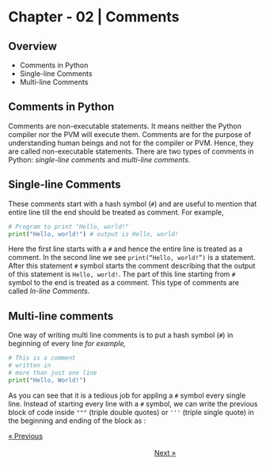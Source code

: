 # Chapter - 02 | Comments
## Overview

- Comments in Python 
- Single-line Comments 
- Multi-line Comments

## Comments in Python

Comments are non-executable statements. It means neither the Python compiler nor the PVM will execute them. Comments are for the purpose of understanding human beings and not for the compiler or PVM. Hence, they are called non-executable statements. There are two types of comments in Python: *single-line comments* and *multi-line comments*.

## Single-line Comments

These comments start with a hash symbol (*`#`*) and are useful to mention that entire line till the end should be treated as comment. For example,

```python
# Program to print "Hello, world!"
print("Hello, world!") # output is Hello, world!
```

Here the first line starts with a `#` and hence the entire line is treated as a comment. In the second line we see `print(“Hello, world!”)` is a statement. After this statement `#` symbol starts the comment describing that the output of this statement is `Hello, world!`. The part of this line starting from `#` symbol to the end is treated as a comment. This type of comments are called *In-line Comments*.

## Multi-line comments

One way of writing multi line comments is to put a hash symbol (`#`) in beginning of every line *for example,*

```python
# This is a comment
# written in
# more than just one line
print("Hello, World!")
```
As you can see that it is a tedious job for appling a `#` symbol every single line. Instead of starting every line with a `#` symbol, we can write the previous block of code inside `"""` (triple double quotes) or `'''` (triple single quote) in the beginning and ending of the block as :

[&laquo; Previous](</Web Development/Back-End Development/Python/Chapter - 00 Introduction/Chapter - 00 Introduction.md>)
&nbsp;&nbsp;&nbsp;&nbsp;&nbsp;&nbsp;&nbsp;&nbsp;&nbsp;&nbsp;&nbsp;&nbsp;&nbsp;&nbsp;&nbsp;&nbsp;&nbsp;&nbsp;&nbsp;&nbsp;&nbsp;&nbsp;&nbsp;&nbsp;&nbsp;&nbsp;&nbsp;&nbsp;&nbsp;&nbsp;&nbsp;&nbsp;&nbsp;&nbsp;&nbsp;&nbsp;&nbsp;&nbsp;&nbsp;&nbsp;&nbsp;&nbsp;&nbsp;&nbsp;&nbsp;&nbsp;&nbsp;&nbsp;&nbsp;&nbsp;&nbsp;&nbsp;&nbsp;&nbsp;&nbsp;&nbsp;&nbsp;&nbsp;&nbsp;&nbsp;&nbsp;&nbsp;&nbsp;&nbsp;&nbsp;&nbsp;&nbsp;&nbsp;&nbsp;&nbsp;&nbsp;&nbsp;&nbsp;&nbsp;&nbsp;&nbsp;&nbsp;&nbsp;&nbsp;&nbsp;&nbsp;&nbsp;&nbsp;&nbsp;&nbsp;&nbsp;&nbsp;&nbsp;&nbsp;&nbsp;&nbsp;&nbsp;&nbsp;&nbsp;&nbsp;&nbsp;&nbsp;&nbsp;&nbsp;&nbsp;&nbsp;&nbsp;&nbsp;&nbsp;&nbsp;&nbsp;&nbsp;&nbsp;&nbsp;&nbsp;&nbsp;&nbsp;&nbsp;&nbsp;&nbsp;&nbsp;&nbsp;&nbsp;&nbsp;&nbsp;&nbsp;&nbsp;&nbsp;&nbsp;&nbsp;&nbsp;&nbsp;&nbsp;&nbsp;&nbsp;&nbsp;&nbsp;&nbsp;&nbsp;&nbsp;&nbsp;&nbsp;&nbsp;&nbsp;&nbsp;&nbsp;&nbsp;&nbsp;&nbsp;&nbsp;&nbsp;&nbsp;&nbsp;&nbsp;&nbsp;&nbsp;&nbsp;&nbsp;&nbsp;&nbsp;&nbsp;&nbsp;&nbsp;&nbsp;&nbsp;&nbsp;&nbsp;&nbsp;&nbsp;&nbsp;&nbsp;&nbsp;&nbsp;&nbsp;&nbsp;&nbsp;&nbsp;&nbsp;&nbsp;&nbsp;&nbsp;&nbsp;&nbsp;&nbsp;&nbsp;&nbsp;&nbsp;&nbsp;&nbsp;&nbsp;&nbsp;&nbsp;&nbsp;&nbsp;&nbsp;&nbsp;&nbsp;&nbsp;&nbsp;&nbsp;&nbsp;&nbsp;&nbsp;&nbsp;&nbsp;&nbsp;&nbsp;
[Next &raquo;](</Web Development/Back-End Development/Python/Chapter - 03 Variables/Chapter - 03 Variables.md>)